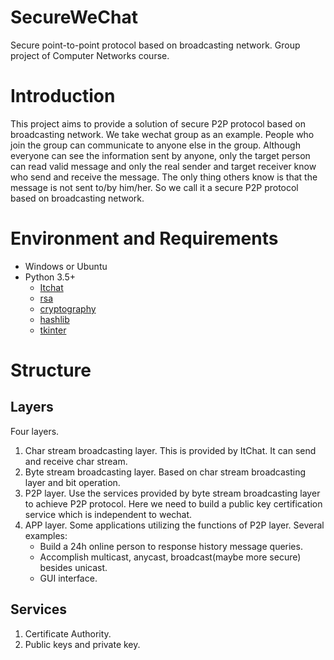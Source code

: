 # SecureWeChat
Secure point-to-point protocol based on broadcasting network. Group project of Computer Networks course.

# Introduction
This project aims to provide a solution of secure P2P protocol based on broadcasting network. 
We take wechat group as an example. People who join the group can communicate to anyone else in the group. 
Although everyone can see the information sent by anyone, only the target person 
can read valid message and only the real sender and target receiver know who send and receive the message. 
The only thing others know is that the message is not sent to/by him/her.
So we call it a secure P2P protocol based on broadcasting network.

# Environment and Requirements
* Windows or Ubuntu
* Python 3.5+
    * [Itchat](https://github.com/littlecodersh/ItChat)
    * [rsa](https://stuvel.eu/python-rsa-doc/usage.html)
    * [cryptography](https://cryptography.io/en/latest/fernet/)
    * [hashlib](https://docs.python.org/3/library/hashlib.html?highlight=hashlib#module-hashlib)
    * [tkinter](https://docs.python.org/3/library/tkinter.html)

# Structure
## Layers
Four layers.
1. Char stream broadcasting layer. This is provided by ItChat. It can send and receive char stream.
2. Byte stream broadcasting layer. Based on char stream broadcasting layer and bit operation.
3. P2P layer. Use the services provided by byte stream broadcasting layer to achieve P2P protocol. Here we need to build a public key certification service which is independent to wechat.
4. APP layer. Some applications utilizing the functions of P2P layer. Several examples:
    * Build a 24h online person to response history message queries.
    * Accomplish multicast, anycast, broadcast(maybe more secure) besides unicast.
    * GUI interface.
## Services
1. Certificate Authority.
2. Public keys and private key.
